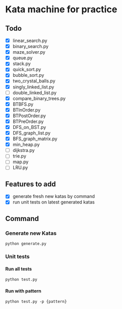 # Kata machine for practice

## Todo

- [x] linear_search.py
- [x] binary_search.py
- [x] maze_solver.py
- [x] queue.py
- [x] stack.py
- [x] quick_sort.py
- [x] bubble_sort.py
- [x] two_crystal_balls.py
- [x] singly_linked_list.py
- [ ] double_linked_list.py
- [x] compare_binary_trees.py
- [x] BTBFS.py
- [x] BTInOrder.py
- [x] BTPostOrder.py
- [x] BTPreOrder.py
- [x] DFS_on_BST.py
- [x] DFS_graph_list.py
- [x] BFS_graph_matrix.py
- [x] min_heap.py
- [ ] dijkstra.py
- [ ] trie.py
- [ ] map.py
- [ ] LRU.py

## Features to add

- [x] generate fresh new katas by command
- [x] run unit tests on latest generated katas

## Command

### Generate new Katas

```
python generate.py
```

### Unit tests

#### Run all tests

```
python test.py
```

#### Run with pattern

```
python test.py -p {pattern} 
```

